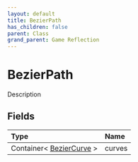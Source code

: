```yaml
---
layout: default
title: BezierPath
has_children: false
parent: Class
grand_parent: Game Reflection
---
```

# BezierPath
Description 

## Fields

| Type | Name |
|:----------|:--------------|
| Container< [BezierCurve](/riftbreaker-wiki/docs/game-reflection/classes/bezier_curve/) > | curves |

